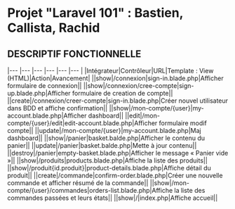# Projet "Laravel 101" : Bastien, Callista, Rachid

## DESCRIPTIF FONCTIONNELLE

|--- |--- |--- |--- |--- |--- |
|Intégrateur|Contrôleur|URL|Template : View (HTML)|Action|Avancement|
||show|/connexion|sign-in.blade.php|Afficher formulaire de connexion||
||show|/connexion/cree-compte|sign-up.blade.php|Afficher formulaire de creation de compte||
||create|/connexion/creer-compte|sign-in.blade.php|Créer nouvel utilisateur dans BDD et affiche confirmation||
||show|/mon-compte/{user}|my-account.blade.php|Afficher dashboard||
||edit|/mon-compte/{user}/edit|edit-account.blade.php|Afficher formulaire modif compte||
||update|/mon-compte/{user}|my-account.blade.php|Maj dashboard||
||show|/panier|basket.balde.php|Afficher le contenu du panier||
||update|/panier|basket.balde.php|Mette à jour contenu||
||destroy|/panier|empty-basket.blade.php|Afficher le message « Panier vide »||
||show|/produits|products.blade.php|Affiche la liste des produits||
||show|/produit{id.produit}|product-details.blade.php|Affiche détail du produit||
||create|/commande|confirm-order.blade.php|Créer une nouvelle commande et afficher résumé de la commande||
||show|/mon-compte/{user}/commandes|orders-list.blade.php|Affiche la liste des commandes passées et leurs états||
||show|/|index.php|Affiche accueil||
